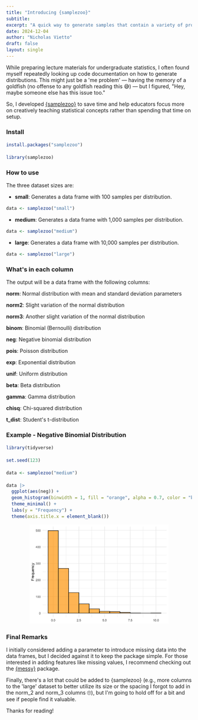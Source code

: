```yaml
---
title: "Introducing {samplezoo}"
subtitle: 
excerpt: "A quick way to generate samples that contain a variety of probability distributions "
date: 2024-12-04
author: "Nicholas Vietto"
draft: false
layout: single
---
```


While preparing lecture materials for undergraduate statistics, I often found myself repeatedly looking up code documentation on how to generate distributions. This might just be a 'me problem' — having the memory of a goldfish (no offense to any goldfish reading this 😅) — but I figured, "Hey, maybe someone else has this issue too." 

So, I developed [{samplezoo}](https://nvietto.github.io/samplezoo/) to save time and help educators focus more on creatively teaching statistical concepts rather than spending that time on setup.


### Install


```r
install.packages("samplezoo")

library(samplezoo)

```

### How to use 

The three dataset sizes are:

* **small**: Generates a data frame with 100 samples per distribution.

```r
data <- samplezoo("small")

```

* **medium**: Generates a data frame with 1,000 samples per distribution.

```r
data <- samplezoo("medium")

```

* **large**: Generates a data frame with 10,000 samples per distribution.

```r
data <- samplezoo("large")

```

### What's in each column 

The output will be a data frame with the following columns:

**norm**: Normal distribution with mean and standard deviation parameters

**norm2**: Slight variation of the normal distribution

**norm3**: Another slight variation of the normal distribution

**binom**: Binomial (Bernoulli) distribution

**neg**: Negative binomial distribution

**pois**: Poisson distribution

**exp**: Exponential distribution

**unif**: Uniform distribution

**beta**: Beta distribution

**gamma**: Gamma distribution

**chisq**: Chi-squared distribution

**t_dist**: Student's t-distribution


### Example - Negative Binomial Distribution

```r
library(tidyverse)

set.seed(123)

data <- samplezoo("medium")

data |> 
  ggplot(aes(neg)) +
  geom_histogram(binwidth = 1, fill = "orange", alpha = 0.7, color = "black") + 
  theme_minimal() +
  labs(y = "Frequency") +
  theme(axis.title.x = element_blank())

```

<p align="center">
  <img src="histo.jpg" width="75%">
</p>



### Final Remarks 

I initially considered adding a parameter to introduce missing data into the data frames, but I decided against it to keep the package simple. For those interested in adding features like missing values, I recommend checking out the [{messy}](https://nrennie.rbind.io/messy/) package.

Finally, there's a lot that could be added to {samplezoo} (e.g., more columns to the 'large' dataset to better utilize its size or the spacing I forgot to add in the norm_2 and norm_3 columns 🙄), but I'm going to hold off for a bit and see if people find it valuable. 

Thanks for reading!




